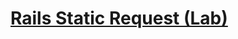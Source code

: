 # [Rails Static Request (Lab)](https://github.com/saramccombs/rails-static-request-readme-online-web-pt-081219)

